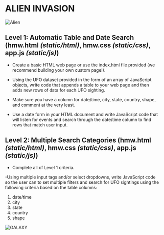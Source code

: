 # ALIEN INVASION
![Alien](https://img.thedailybeast.com/image/upload/c_crop,d_placeholder_euli9k,h_1687,w_3000,x_0,y_0/dpr_1.5/c_limit,w_1044/fl_lossy,q_auto/v1572055031/191024-axe-alien-invasion-tease_apajz2)
## Level 1: Automatic Table and Date Search (hmw.html _(static/html)_, hmw.css _(static/css)_, app.js _(static/js)_)

- Create a basic HTML web page or use the index.html file provided (we recommend building your own custom page!).

- Using the UFO dataset provided in the form of an array of JavaScript objects, write code that appends a table to your web page and then adds new rows of data for each UFO sighting.

- Make sure you have a column for date/time, city, state, country, shape, and comment at the very least.

- Use a date form in your HTML document and write JavaScript code that will listen for events and search through the date/time column to find rows that match user input.

## Level 2: Multiple Search Categories (hmw.html _(static/html)_, hmw.css _(static/css)_, app.js _(static/js)_)

- Complete all of Level 1 criteria.

-Using multiple input tags and/or select dropdowns, write JavaScript code so the user can to set multiple filters and search for UFO sightings using the following criteria based on the table columns:

1. date/time
2. city
3. state
4. country
5. shape

![GALAXY](https://images-na.ssl-images-amazon.com/images/I/71qLS8RFLnL._AC_SX679_.jpg)
